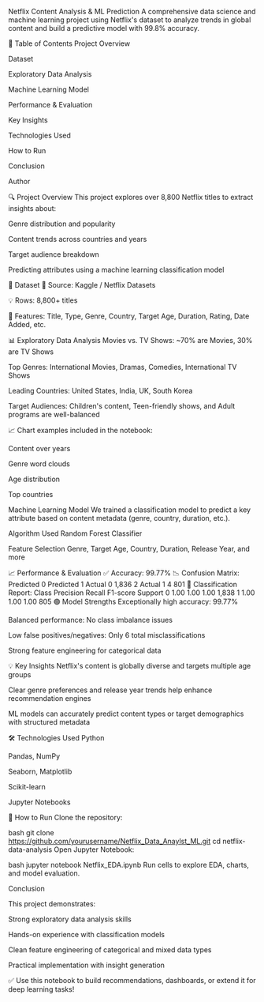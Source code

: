 Netflix Content Analysis & ML Prediction
A comprehensive data science and machine learning project using Netflix's dataset to analyze trends in global content and build a predictive model with 99.8% accuracy.

📌 Table of Contents
Project Overview

Dataset

Exploratory Data Analysis

Machine Learning Model

Performance & Evaluation

Key Insights

Technologies Used

How to Run

Conclusion

Author

🔍 Project Overview
This project explores over 8,800 Netflix titles to extract insights about:

Genre distribution and popularity

Content trends across countries and years

Target audience breakdown

Predicting attributes using a machine learning classification model

📂 Dataset
📁 Source: Kaggle / Netflix Datasets

💡 Rows: 8,800+ titles

🧾 Features: Title, Type, Genre, Country, Target Age, Duration, Rating, Date Added, etc.

📊 Exploratory Data Analysis
Movies vs. TV Shows: ~70% are Movies, 30% are TV Shows

Top Genres: International Movies, Dramas, Comedies, International TV Shows

Leading Countries: United States, India, UK, South Korea

Target Audiences: Children's content, Teen-friendly shows, and Adult programs are well-balanced

📈 Chart examples included in the notebook:

Content over years

Genre word clouds

Age distribution

Top countries

Machine Learning Model
We trained a classification model to predict a key attribute based on content metadata (genre, country, duration, etc.).

Algorithm Used
Random Forest Classifier

Feature Selection
Genre, Target Age, Country, Duration, Release Year, and more

📈 Performance & Evaluation
✅ Accuracy: 99.77%
📉 Confusion Matrix:
Predicted 0	Predicted 1
Actual 0	1,836	2
Actual 1	4	801
📄 Classification Report:
Class	Precision	Recall	F1-score	Support
0	1.00	1.00	1.00	1,838
1	1.00	1.00	1.00	805
🟢 Model Strengths
Exceptionally high accuracy: 99.77%

Balanced performance: No class imbalance issues

Low false positives/negatives: Only 6 total misclassifications

Strong feature engineering for categorical data

💡 Key Insights
Netflix's content is globally diverse and targets multiple age groups

Clear genre preferences and release year trends help enhance recommendation engines

ML models can accurately predict content types or target demographics with structured metadata

🛠 Technologies Used
Python

Pandas, NumPy

Seaborn, Matplotlib

Scikit-learn

Jupyter Notebooks

🚀 How to Run
Clone the repository:

bash
git clone https://github.com/yourusername/Netflix_Data_Anaylst_ML.git
cd netflix-data-analysis
Open Jupyter Notebook:

bash
jupyter notebook Netflix_EDA.ipynb
Run cells to explore EDA, charts, and model evaluation.

Conclusion

This project demonstrates:

Strong exploratory data analysis skills

Hands-on experience with classification models

Clean feature engineering of categorical and mixed data types

Practical implementation with insight generation

✅ Use this notebook to build recommendations, dashboards, or extend it for deep learning tasks!

